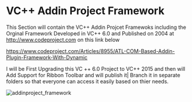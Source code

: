 
VC++ Addin Project Framework 
=============================

This Section will contain the VC++ Addin Projcet Framewoks including the Orginal Framework Developed in VC++ 6.0 and Published on 2004 at http://www.codeproject.com on this link below

https://www.codeproject.com/Articles/8955/ATL-COM-Based-Addin-Plugin-Framework-With-Dynamic

I will be First Upgrading this VC ++ 6.0 Project to VC++ 2015 and then will Add Support for Ribbon Toolbar and will publish it| Branch it in separate folders so that everyone can access it easily based on thier needs.  

![addinproject_framework](https://user-images.githubusercontent.com/26991414/48569891-f0a35600-e928-11e8-88ee-7d84b25336ce.jpg)
 
